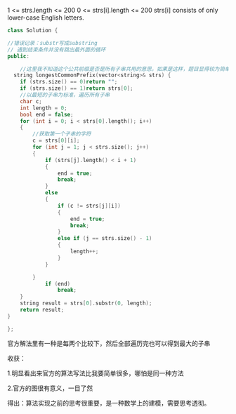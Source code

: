 1 <= strs.length <= 200
0 <= strs[i].length <= 200
strs[i] consists of only lower-case English letters.

```c++
class Solution {

//错误记录：substr写成substring
// 遇到结束条件并没有跳出最外面的循环
public:

    //这里我不知道这个公共前缀是否是所有子串共用的意思，如果是这样，题目显得较为简单，先按这个意思来
  string longestCommonPrefix(vector<string>& strs) {
	if (strs.size() == 0)return "";
	if (strs.size() == 1)return strs[0];
	//以最短的子串为标准，遍历所有子串
	char c;
	int length = 0;
	bool end = false;
	for (int i = 0; i < strs[0].length(); i++)
	{
		//获取第一个子串的字符
		c = strs[0][i];
		for (int j = 1; j < strs.size(); j++)
		{
			if (strs[j].length() < i + 1)
			{
				end = true;
				break;
			}
			else
			{
				if (c != strs[j][i])
				{
					end = true;
					break;
				}
				else if (j == strs.size() - 1)
				{
					length++;
				}
			}

		}
			if (end)
				break;
	}
	string result = strs[0].substr(0, length);
	return result;
}

};
```

官方解法里有一种是每两个比较下，然后全部遍历完也可以得到最大的子串

收获：

1.明显看出来官方的算法写法比我要简单很多，哪怕是同一种方法

2.官方的图很有意义，一目了然



得出：算法实现之前的思考很重要，是一种数学上的建模，需要思考透彻。